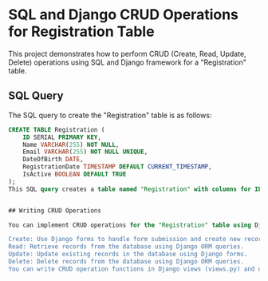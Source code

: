# SQL and Django CRUD Operations for Registration Table

This project demonstrates how to perform CRUD (Create, Read, Update, Delete) operations using SQL and Django framework for a "Registration" table.

## SQL Query

The SQL query to create the "Registration" table is as follows:

```sql
CREATE TABLE Registration (
    ID SERIAL PRIMARY KEY,
    Name VARCHAR(255) NOT NULL,
    Email VARCHAR(255) NOT NULL UNIQUE,
    DateOfBirth DATE,
    RegistrationDate TIMESTAMP DEFAULT CURRENT_TIMESTAMP,
    IsActive BOOLEAN DEFAULT TRUE
);
This SQL query creates a table named "Registration" with columns for ID, Name, Email, DateOfBirth, RegistrationDate, and IsActive.


## Writing CRUD Operations

You can implement CRUD operations for the "Registration" table using Django views and forms. Here's an example of how to implement CRUD operations:

Create: Use Django forms to handle form submission and create new records in the database.
Read: Retrieve records from the database using Django ORM queries.
Update: Update existing records in the database using Django forms.
Delete: Delete records from the database using Django ORM queries.
You can write CRUD operation functions in Django views (views.py) and use Django forms (forms.py) for form handling and validation.
